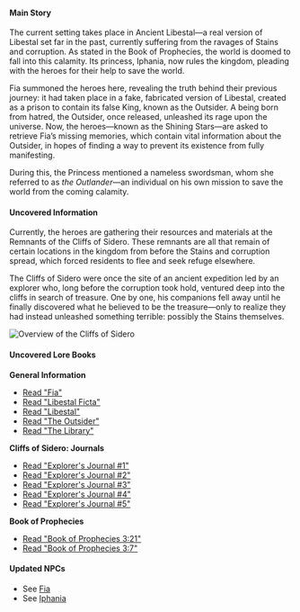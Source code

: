 <!-- title: Lore Summary -->
<!-- status: None -->

#### Main Story

The current setting takes place in Ancient Libestal—a real version of Libestal set far in the past, currently suffering from the ravages of Stains and corruption. As stated in the Book of Prophecies, the world is doomed to fall into this calamity. Its princess, Iphania, now rules the kingdom, pleading with the heroes for their help to save the world.

Fia summoned the heroes here, revealing the truth behind their previous journey: it had taken place in a fake, fabricated version of Libestal, created as a prison to contain its false King, known as the Outsider. A being born from hatred, the Outsider, once released, unleashed its rage upon the universe. Now, the heroes—known as the Shining Stars—are asked to retrieve Fia’s missing memories, which contain vital information about the Outsider, in hopes of finding a way to prevent its existence from fully manifesting.

During this, the Princess mentioned a nameless swordsman, whom she referred to as _the Outlander_—an individual on his own mission to save the world from the coming calamity.

#### Uncovered Information

Currently, the heroes are gathering their resources and materials at the Remnants of the Cliffs of Sidero. These remnants are all that remain of certain locations in the kingdom from before the Stains and corruption spread, which forced residents to flee and seek refuge elsewhere.

The Cliffs of Sidero were once the site of an ancient expedition led by an explorer who, long before the corruption took hold, ventured deep into the cliffs in search of treasure. One by one, his companions fell away until he finally discovered what he believed to be the treasure—only to realize they had instead unleashed something terrible: possibly the Stains themselves.

![Overview of the Cliffs of Sidero](/images-opt/lore-cliffs-of-sidero-opt.webp)

#### Uncovered Lore Books

**General Information**

- [Read "Fia"](#text:fia)
- [Read "Libestal Ficta"](#text:libestal-ficta)
- [Read "Libestal"](#text:libestal-ancient)
- [Read "The Outsider"](#text:the-outsider)
- [Read "The Library"](#text:the-library)

**Cliffs of Sidero: Journals**

- [Read "Explorer's Journal #1"](#text:explorers-journal-1)
- [Read "Explorer's Journal #2"](#text:explorers-journal-2)
- [Read "Explorer's Journal #3"](#text:explorers-journal-3)
- [Read "Explorer's Journal #4"](#text:explorers-journal-4)
- [Read "Explorer's Journal #5"](#text:explorers-journal-5)

**Book of Prophecies**

- [Read "Book of Prophecies 3:21"](#text:book-of-prophecies-3-21)
- [Read "Book of Prophecies 3:7"](#text:book-of-prophecies-3-7)

#### Updated NPCs

- See [Fia](#node:fia)
- See [Iphania](#node:iphania)
